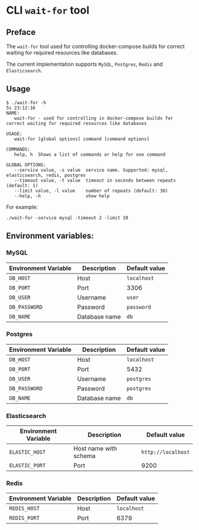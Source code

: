 # CLI `wait-for` tool

## Preface
The `wait-for` tool used for controlling docker-compose builds for correct waiting for required resources like databases.

The current implementation supports `MySQL`, `Postgres`, `Redis` and `Elasticsearch`.

## Usage
```shell
$ ./wait-for -h                                                                                                                                                                                                                                                        5s 23:12:16
NAME:
   wait-for - used for controlling in docker-compose builds for correct waiting for required resources like databases

USAGE:
   wait-for [global options] command [command options] 

COMMANDS:
   help, h  Shows a list of commands or help for one command

GLOBAL OPTIONS:
   --service value, -s value  service name. Supported: mysql, elasticsearch, redis, postgres
   --timeout value, -t value  timeout in seconds between repeats (default: 1)
   --limit value, -l value    number of repeats (default: 30)
   --help, -h                 show help

```

For example:  
```shell
./wait-for -service mysql -timeout 2 -limit 10
```


## Environment variables:
### MySQL
|Environment Variable|Description|Default value|
| --- | --- | --- |
|`DB_HOST`|Host|`localhost`|
|`DB_PORT`|Port|3306|
|`DB_USER`|Username|`user`|
|`DB_PASSWORD`|Password|`password`|
|`DB_NAME`|Database name|`db`|
### Postgres
|Environment Variable|Description|Default value|
| --- | --- | --- |
|`DB_HOST`|Host|`localhost`|
|`DB_PORT`|Port|5432|
|`DB_USER`|Username|`postgres`|
|`DB_PASSWORD`|Password|`postgres`|
|`DB_NAME`|Database name|`db`|
### Elasticsearch
|Environment Variable|Description|Default value|
| --- | --- | --- |
|`ELASTIC_HOST`|Host name with schema|`http://localhost`|
|`ELASTIC_PORT`|Port|9200|
### Redis
|Environment Variable|Description|Default value|
| --- | --- | --- |
|`REDIS_HOST`|Host|`localhost`|
|`REDIS_PORT`|Port|6379|
